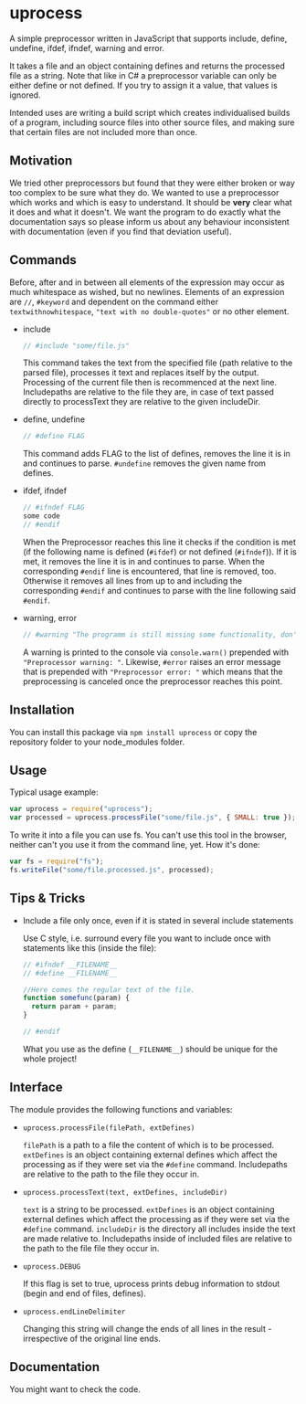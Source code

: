﻿uprocess
========

A simple preprocessor written in JavaScript that supports include, define, undefine, ifdef, ifndef, warning and error.

It takes a file and an object containing defines and returns the processed file as a string. Note that like in C# a preprocessor variable can only be either define or not defined. If you try to assign it a value, that values is ignored.

Intended uses are writing a build script which creates individualised builds of a program, including source files into other source files, and making sure that certain files are not included more than once.

Motivation
----------

We tried other preprocessors but found that they were either broken or way too complex to be sure what they do. We wanted to use a preprocessor which works and which is easy to understand. It should be **very** clear what it does and what it doesn't. We want the program to do exactly what the documentation says so please inform us about any behaviour inconsistent with documentation (even if you find that deviation useful).

Commands
--------
Before, after and in between all elements of the expression may occur as much whitespace as wished, but no newlines. Elements of an expression are ``//``, ``#keyword`` and dependent on the command either ``textwithnowhitespace``, ``"text with no double-quotes"`` or no other element.

* include
  ```javascript
  // #include "some/file.js"
  ```
  This command takes the text from the specified file (path relative to the parsed file), processes it text and replaces itself by the output. Processing of the current file then is recommenced at the next line. Includepaths are relative to the file they are, in case of text passed directly to processText they are relative to the given includeDir.
 
* define, undefine
  ```javascript
  // #define FLAG
  ```
  This command adds FLAG to the list of defines, removes the line it is in and continues to parse. ``#undefine`` removes the given name from defines.
 
* ifdef, ifndef
  ```javascript
  // #ifndef FLAG
  some code
  // #endif
  ```
  When the Preprocessor reaches this line it checks if the condition is met (if the following name is defined (``#ifdef``) or not defined (``#ifndef``)). If it is met, it removes the line it is in and continues to parse. When the corresponding ``#endif`` line is encountered, that line is removed, too. Otherwise it removes all lines from up to and including the corresponding ``#endif`` and continues to parse with the line following said ``#endif``.

* warning, error
  ```javascript
  // #warning "The programm is still missing some functionality, don't deliver!"
  ```
  A warning is printed to the console via ``console.warn()`` prepended with ``"Preprocessor warning: "``. Likewise, ``#error`` raises an error message that is prepended with ``"Preprocessor error: "`` which means that the preprocessing is canceled once the preprocessor reaches this point.


Installation
------------

You can install this package via `npm install uprocess` or copy the repository folder to your node_modules folder.


Usage
-----

Typical usage example:

  ```javascript
  var uprocess = require("uprocess");
  var processed = uprocess.processFile("some/file.js", { SMALL: true });
  ```
  
To write it into a file you can use fs. You can't use this tool in the browser, neither can't you use it from the command line, yet. How it's done:

  ```javascript
  var fs = require("fs");
  fs.writeFile("some/file.processed.js", processed);
  ```

Tips & Tricks
-------------

* Include a file only once, even if it is stated in several include statements

  Use C style, i.e. surround every file you want to include once with statements like this (inside the file):
  ```javascript
  // #ifndef __FILENAME__
  // #define __FILENAME__
  
  //Here comes the regular text of the file.
  function somefunc(param) {
    return param + param;
  }
  
  // #endif
  ```
  What you use as the define (``__FILENAME__``) should be unique for the whole project!

Interface
---------

The module provides the following functions and variables:

* ``uprocess.processFile(filePath, extDefines)``

  ``filePath`` is a path to a file the content of which is to be processed. ``extDefines`` is an object containing external defines which affect the processing as if they were set via the ``#define`` command. Includepaths are relative to the path to the file they occur in.

* ``uprocess.processText(text, extDefines, includeDir)``

  ``text`` is a string to be processed. ``extDefines`` is an object containing external defines which affect the processing as if they were set via the ``#define`` command. ``includeDir`` is the directory all includes inside the text are made relative to. Includepaths inside of included files are relative to the path to the file file they occur in.

* ``uprocess.DEBUG``

  If this flag is set to true, uprocess prints debug information to stdout (begin and end of files, defines).

* ``uprocess.endLineDelimiter``

  Changing this string will change the ends of all lines in the result - irrespective of the original line ends.

Documentation
-------------

You might want to check the code.

